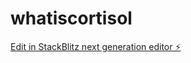 # whatiscortisol

[Edit in StackBlitz next generation editor ⚡️](https://stackblitz.com/~/github.com/mph1998-cloud/whatiscortisol)
